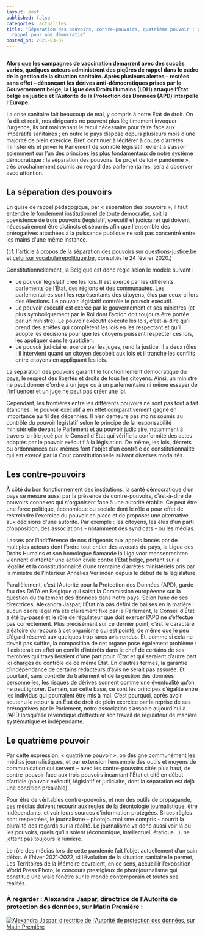 ```yaml
---
layout: post
published: false
categories: actualites
title: "Séparation des pouvoirs, contre-pouvoirs, quatrième pouvoir : piqûres de
  rappel pour une démocratie"
posted_on: 2021-03-02
---
```

![]()

**Alors que les campagnes de vaccination démarrent avec des succès variés, quelques acteurs administrent des piqûres de rappel dans le cadre de la gestion de la situation sanitaire. Après plusieurs alertes – restées sans effet – dénonçant les dérives anti-démocratiques prises par le Gouvernement belge, la Ligue des Droits Humains (LDH) attaque l’État belge en justice et l’Autorité de la Protection des Données (APD) interpelle l’Europe.**

La crise sanitaire fait beaucoup de mal, y compris à notre État de droit. On l’a dit et redit, nos dirigeants ne peuvent plus légitimement invoquer l’urgence, ils ont maintenant le recul nécessaire pour faire face aux impératifs sanitaires ; en outre le pays dispose depuis plusieurs mois d’une majorité de plein exercice. Bref, continuer à légiférer à coups d’arrêtés ministériels et priver le Parlement de son rôle législatif revient à s’assoir sciemment sur l’un des principes les plus fondamentaux de notre système démocratique : la séparation des pouvoirs. Le projet de loi « pandémie », très prochainement soumis au regard des parlementaires, sera à observer avec attention. 

## La séparation des pouvoirs

En guise de rappel pédagogique, par « séparation des pouvoirs », il faut entendre le fondement institutionnel de toute démocratie, soit la coexistence de trois pouvoirs (législatif, exécutif et judiciaire) qui doivent nécessairement être distincts et séparés afin que l'ensemble des prérogatives attachées à la puissance publique ne soit pas concentré entre les mains d'une même instance.

(cf. [l'article à propos de la séparation des pouvoirs sur questions-justice.be](http://www.questions-justice.be/Separation-des-pouvoirs) et [celui sur vocabulairepolitique.be](http://www.vocabulairepolitique.be/separation-des-pouvoirs/), consultés le 24 février 2020.)

Constitutionnellement, la Belgique est donc régie selon le modèle suivant :

* Le pouvoir législatif crée les lois. Il est exercé par les différents parlements de l’État, des régions et des communautés. Les parlementaires sont les représentants des citoyens, élus par ceux-ci lors des élections. Le pouvoir législatif contrôle le pouvoir exécutif.
* Le pouvoir exécutif est exercé par le gouvernement et ses ministres (et plus symboliquement par le Roi dont l’action doit toujours être portée par un ministre). Le pouvoir exécutif exécute les lois, c’est-à-dire qu’il prend des arrêtés qui complètent les lois en les respectant et qu’il adopte les décisions pour que les citoyens puissent respecter ces lois, les appliquer dans le quotidien.
* Le pouvoir judiciaire, exercé par les juges, rend la justice. Il a deux rôles : il intervient quand un citoyen désobéit aux lois et il tranche les conflits entre citoyens en appliquant les lois.

La séparation des pouvoirs garantit le fonctionnement démocratique du pays, le respect des libertés et droits de tous les citoyens. Ainsi, un ministre ne peut donner d’ordre à un juge ou à un parlementaire ni même essayer de l’influencer et un juge ne peut pas créer une loi.

Cependant, les frontières entre les différents pouvoirs ne sont pas tout à fait étanches : le pouvoir exécutif a en effet comparativement gagné en importance au fil des décennies. Il n’en demeure pas moins soumis au contrôle du pouvoir législatif selon le principe de la responsabilité ministérielle devant le Parlement et au pouvoir judiciaire, notamment à travers le rôle joué par le Conseil d'État qui vérifie la conformité des actes adoptés par le pouvoir exécutif à la législation. De même, les lois, décrets ou ordonnances eux-mêmes font l'objet d'un contrôle de constitutionnalité qui est exercé par la Cour constitutionnelle suivant diverses modalités.

## Les contre-pouvoirs

À côté du bon fonctionnement des institutions, la santé démocratique d’un pays se mesure aussi par la présence de contre-pouvoirs, c’est-à-dire de pouvoirs connexes qui s'organisent face à une autorité établie. Ce peut être une force politique, économique ou sociale dont le rôle a pour effet de restreindre l'exercice du pouvoir en place et de proposer une alternative aux décisions d'une autorité. Par exemple : les citoyens, les élus d'un parti d'opposition, des associations - notamment des syndicats - ou les médias. 

Lassés par l’indifférence de nos dirigeants aux appels lancés par de multiples acteurs dont l’ordre tout entier des avocats du pays, la Ligue des Droits Humains et son homologue flamande la Liga voor mensenrechten viennent d’intenter une action civile contre l’État belge, portant sur la légalité et la constitutionnalité d’une trentaine d’arrêtés ministériels pris par la ministre de l’Intérieur Annelies Verlinden depuis le début de la législature. 

Parallèlement, c’est l’Autorité pour la Protection des Données (APD), garde-fou des DATA en Belgique qui saisit la Commission européenne sur la question du traitement des données dans notre pays. Selon l’une de ses directrices, Alexandra Jaspar, l’État n’a pas défini de balises en la matière : aucun cadre légal n’a été clairement fixé par le Parlement, le Conseil d’État a été by-passé et le rôle de régulateur que doit exercer l’APD ne s’effectue pas correctement. Plus précisément sur ce dernier point, c’est le caractère aléatoire du recours à cet organisme qui est pointé, de même que le peu d’égard réservé aux quelques trop rares avis rendus. Et, comme si cela ne devait pas suffire, la composition de cet organe pose également problème : il existerait en effet un conflit d’intérêts dans le chef de certains de ses membres qui travailleraient d’une part pour l’État et qui seraient d’autre part ici chargés du contrôle de ce même État. En d’autres termes, la garantie d’indépendance de certains rédacteurs d’avis ne serait pas assurée. Et pourtant, sans contrôle du traitement et de la gestion des données personnelles, les risques de dérives sonnent comme une éventualité qu’on ne peut ignorer. Demain, sur cette base, ce sont les principes d’égalité entre les individus qui pourraient être mis à mal. C’est pourquoi, après avoir soutenu le retour à un État de droit de plein exercice par la reprise de ses prérogatives par le Parlement, notre association s’associe aujourd’hui à l’APD lorsqu’elle revendique d’effectuer son travail de régulateur de manière systématique et indépendante.

## Le quatrième pouvoir

Par cette expression, « quatrième pouvoir », on désigne communément les médias journalistiques, et par extension l’ensemble des outils et moyens de communication qui servent – avec les contre-pouvoirs cités plus haut, de contre-pouvoir face aux trois pouvoirs incarnant l'État et cité en début d’article (pouvoir exécutif, législatif et judiciaire, dont la séparation est déjà une condition préalable).

Pour être de véritables contre-pouvoirs, et non des outils de propagande, ces médias doivent recourir aux règles de la déontologie journalistique, être indépendants, et voir leurs sources d’information protégées. Si ces règles sont respectées, le journalisme – photojournalisme compris - nourrit la pluralité des regards sur la réalité. Le journalisme va donc aussi voir là où les pouvoirs, quels qu’ils soient (économique, intellectuel, étatique…), ne jettent pas toujours la lumière. 

Le rôle des médias lors de cette pandémie fait l’objet actuellement d’un sain débat. A l’hiver 2021-2022, si l’évolution de la situation sanitaire le permet, Les Territoires de la Mémoire devraient, en ce sens, accueillir l’exposition World Press Photo, le concours prestigieux de photojournalisme qui constitue une vraie fenêtre sur le monde contemporain et toutes ses réalités.

### À regarder : Alexandra Jaspar, directrice de l'Autorité de protection des données, sur Matin Première :

[![Alexandra Jaspar, directrice de l'Autorité de protection des données, sur Matin Première](/assets/uploads/matinpremiere.gif)](https://www.rtbf.be/auvio/detail_l-invite-de-matin-premiere-alexandra-jaspar-directrice-de-l-autorite-de-protection-des-donnees?id=2738607)